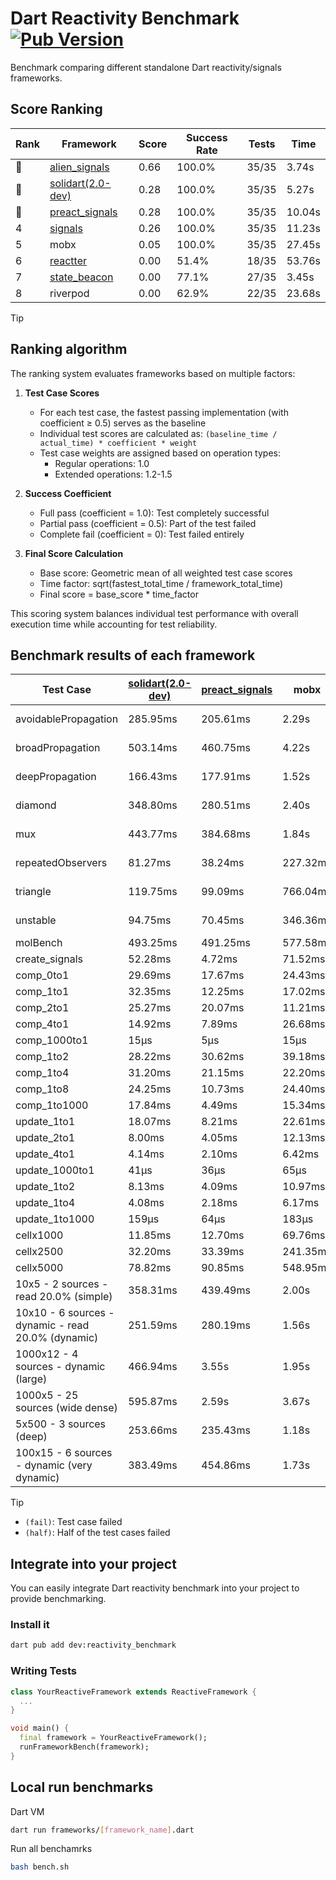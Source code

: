 # Dart Reactivity Benchmark [![Pub Version](https://img.shields.io/pub/v/reactivity_benchmark)](https://pub.dev/packages/reactivity_benchmark)

Benchmark comparing different standalone Dart reactivity/signals frameworks.

## Score Ranking

<!-- ranking start -->
| Rank | Framework | Score | Success Rate | Tests | Time |
|------|-----------|-------|--------------|-------|------|
| 🥇 | [alien_signals](https://github.com/medz/alien-signals-dart) | 0.66 | 100.0% | 35/35 | 3.74s |
| 🥈 | [solidart(2.0-dev)](https://github.com/nank1ro/solidart/tree/dev) | 0.28 | 100.0% | 35/35 | 5.27s |
| 🥉 | [preact_signals](https://pub.dev/packages/preact_signals) | 0.28 | 100.0% | 35/35 | 10.04s |
| 4 | [signals](https://github.com/rodydavis/signals.dart) | 0.26 | 100.0% | 35/35 | 11.23s |
| 5 | mobx | 0.05 | 100.0% | 35/35 | 27.45s |
| 6 | [reactter](https://github.com/2devs-team/reactter) | 0.00 | 51.4% | 18/35 | 53.76s |
| 7 | [state_beacon](https://github.com/jinyus/dart_beacon) | 0.00 | 77.1% | 27/35 | 3.45s |
| 8 | riverpod | 0.00 | 62.9% | 22/35 | 23.68s |

<!-- ranking end -->

> [!TIP]
> ## Ranking algorithm
>
> The ranking system evaluates frameworks based on multiple factors:
>
> 1. **Test Case Scores**
>    - For each test case, the fastest passing implementation (with coefficient ≥ 0.5) serves as the baseline
>    - Individual test scores are calculated as: `(baseline_time / actual_time) * coefficient * weight`
>    - Test case weights are assigned based on operation types:
>      - Regular operations: 1.0
>      - Extended operations: 1.2-1.5
>
> 2. **Success Coefficient**
>    - Full pass (coefficient = 1.0): Test completely successful
>    - Partial pass (coefficient = 0.5): Part of the test failed
>    - Complete fail (coefficient = 0): Test failed entirely
>
> 3. **Final Score Calculation**
>    - Base score: Geometric mean of all weighted test case scores
>    - Time factor: sqrt(fastest_total_time / framework_total_time)
>    - Final score = base_score * time_factor
>
> This scoring system balances individual test performance with overall execution time while accounting for test reliability.

## Benchmark results of each framework

<!-- test-case start -->
| Test Case | [solidart(2.0-dev)](https://github.com/nank1ro/solidart/tree/dev) | [preact_signals](https://pub.dev/packages/preact_signals) | mobx | [alien_signals](https://github.com/medz/alien-signals-dart) | [reactter](https://github.com/2devs-team/reactter) | [signals](https://github.com/rodydavis/signals.dart) | [state_beacon](https://github.com/jinyus/dart_beacon) | riverpod |
|---|---|---|---|---|---|---|---|---|
| avoidablePropagation | 285.95ms | 205.61ms | 2.29s | 188.89ms | 1.25s | 211.04ms | 149.53ms (fail) | 1.43s |
| broadPropagation | 503.14ms | 460.75ms | 4.22s | 359.11ms | 4.99s | 462.67ms | 6.03ms (fail) | 90.54ms (fail) |
| deepPropagation | 166.43ms | 177.91ms | 1.52s | 125.00ms | 4.00s | 181.89ms | 142.26ms (fail) | 2.13s (fail) |
| diamond | 348.80ms | 280.51ms | 2.40s | 238.23ms | 14.03s (fail) | 287.64ms | 190.84ms (fail) | 3.13s (fail) |
| mux | 443.77ms | 384.68ms | 1.84s | 375.14ms | 1.02s | 415.36ms | 192.26ms (fail) | 590.01ms (fail) |
| repeatedObservers | 81.27ms | 38.24ms | 227.32ms | 45.31ms | 9.74s | 46.38ms | 52.58ms (fail) | 417.66ms (fail) |
| triangle | 119.75ms | 99.09ms | 766.04ms | 83.72ms | 4.52s | 102.56ms | 78.63ms (fail) | 999.87ms (fail) |
| unstable | 94.75ms | 70.45ms | 346.36ms | 61.42ms | 7.64s | 72.81ms | 337.58ms (fail) | 634.61ms (fail) |
| molBench | 493.25ms | 491.25ms | 577.58ms | 492.45ms | 5.90s | 487.41ms | 1.29ms | 12.53ms |
| create_signals | 52.28ms | 4.72ms | 71.52ms | 27.03ms | 13.34ms | 26.77ms | 59.79ms | 27.07ms |
| comp_0to1 | 29.69ms | 17.67ms | 24.43ms | 8.08ms | 13.68ms | 12.42ms | 53.51ms | 14.05ms |
| comp_1to1 | 32.35ms | 12.25ms | 17.02ms | 4.19ms | 99.56ms | 29.02ms | 54.67ms | 22.68ms |
| comp_2to1 | 25.27ms | 20.07ms | 11.21ms | 2.33ms | 72.37ms | 9.91ms | 37.10ms | 24.15ms |
| comp_4to1 | 14.92ms | 7.89ms | 26.68ms | 8.51ms | 85.23ms | 1.84ms | 17.17ms | 6.45ms |
| comp_1000to1 | 15μs | 5μs | 15μs | 3μs | 59.32ms | 5μs | 42μs | 3μs |
| comp_1to2 | 28.22ms | 30.62ms | 39.18ms | 11.35ms | 66.89ms | 22.65ms | 45.20ms | 11.62ms |
| comp_1to4 | 31.20ms | 21.15ms | 22.20ms | 9.34ms | 99.18ms | 13.26ms | 43.90ms | 27.36ms |
| comp_1to8 | 24.25ms | 10.73ms | 24.40ms | 6.12ms | 116.37ms | 9.25ms | 43.40ms | 4.98ms |
| comp_1to1000 | 17.84ms | 4.49ms | 15.34ms | 3.69ms | 47.90ms | 4.64ms | 38.18ms | 4.50ms |
| update_1to1 | 18.07ms | 8.21ms | 22.61ms | 11.37ms | 9.28ms | 5.74ms | 86.97ms |
| update_2to1 | 8.00ms | 4.05ms | 12.13ms | 5.25ms | 4.61ms | 3.79ms | 44.05ms |
| update_4to1 | 4.14ms | 2.10ms | 6.42ms | 2.79ms | 2.35ms | 1.49ms | 20.91ms |
| update_1000to1 | 41μs | 36μs | 65μs | 22μs | 23μs | 15μs | 194μs |
| update_1to2 | 8.13ms | 4.09ms | 10.97ms | 5.68ms | 4.94ms | 2.98ms | 44.42ms |
| update_1to4 | 4.08ms | 2.18ms | 6.17ms | 2.54ms | 2.36ms | 1.50ms | 20.96ms |
| update_1to1000 | 159μs | 64μs | 183μs | 41μs | 46μs | 367μs | 96μs |
| cellx1000 | 11.85ms | 12.70ms | 69.76ms | 8.10ms | 12.46ms | 6.36ms |
| cellx2500 | 32.20ms | 33.39ms | 241.35ms | 24.94ms | 45.18ms | 29.12ms |
| cellx5000 | 78.82ms | 90.85ms | 548.95ms | 62.15ms | 118.93ms | 81.08ms |
| 10x5 - 2 sources - read 20.0% (simple) | 358.31ms | 439.49ms | 2.00s | 237.05ms | 510.75ms | 269.39ms | 2.30s |
| 10x10 - 6 sources - dynamic - read 20.0% (dynamic) | 251.59ms | 280.19ms | 1.56s | 178.00ms | 286.55ms | 198.63ms | 1.51s (partial) |
| 1000x12 - 4 sources - dynamic (large) | 466.94ms | 3.55s | 1.95s | 282.71ms | 3.75s | 349.25ms | 2.61s (partial) |
| 1000x5 - 25 sources (wide dense) | 595.87ms | 2.59s | 3.67s | 415.96ms | 3.37s | 496.07ms | 4.29s |
| 5x500 - 3 sources (deep) | 253.66ms | 235.43ms | 1.18s | 191.33ms | 230.94ms | 205.91ms | 1.38s |
| 100x15 - 6 sources - dynamic (very dynamic) | 383.49ms | 454.86ms | 1.73s | 265.19ms | 476.25ms | 253.52ms | 1.79s (partial) |

<!-- test-case end -->

> [!TIP]
> - `(fail)`: Test case failed
> - `(half)`: Half of the test cases failed

## Integrate into your project

You can easily integrate Dart reactivity benchmark into your project to provide benchmarking.

### Install it

```bash
dart pub add dev:reactivity_benchmark
```

### Writing Tests

```dart
class YourReactiveFramework extends ReactiveFramework {
  ...
}

void main() {
  final framework = YourReactiveFramework();
  runFrameworkBench(framework);
}
```

## Local run benchmarks

Dart VM
```bash
dart run frameworks/[framework_name].dart
```

Run all benchamrks
```bash
bash bench.sh
```
